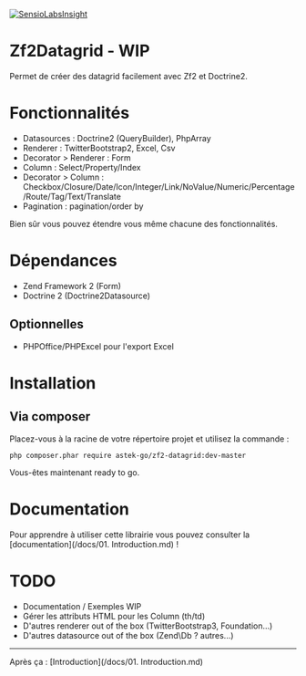 [![SensioLabsInsight](https://insight.sensiolabs.com/projects/f85e7364-7439-4787-ba54-16cfc536c416/mini.png)](https://insight.sensiolabs.com/projects/f85e7364-7439-4787-ba54-16cfc536c416)

# Zf2Datagrid - WIP

Permet de créer des datagrid facilement avec Zf2 et Doctrine2.

# Fonctionnalités

* Datasources : Doctrine2 (QueryBuilder), PhpArray
* Renderer : TwitterBootstrap2, Excel, Csv
* Decorator > Renderer : Form
* Column : Select/Property/Index
* Decorator > Column : Checkbox/Closure/Date/Icon/Integer/Link/NoValue/Numeric/Percentage/Route/Tag/Text/Translate
* Pagination : pagination/order by

Bien sûr vous pouvez étendre vous même chacune des fonctionnalités.

# Dépendances

* Zend Framework 2 (Form)
* Doctrine 2 (Doctrine2Datasource)

## Optionnelles

* PHPOffice/PHPExcel pour l'export Excel

# Installation

## Via composer

Placez-vous à la racine de votre répertoire projet et utilisez la commande :

```
php composer.phar require astek-go/zf2-datagrid:dev-master
```

Vous-êtes maintenant ready to go.

# Documentation

Pour apprendre à utiliser cette librairie vous pouvez consulter la [documentation](/docs/01. Introduction.md) !

# TODO

* Documentation / Exemples WIP
* Gérer les attributs HTML pour les Column (th/td)
* D'autres renderer out of the box (TwitterBootstrap3, Foundation...)
* D'autres datasource out of the box (Zend\Db ? autres...)

---
Après ça : [Introduction](/docs/01. Introduction.md)